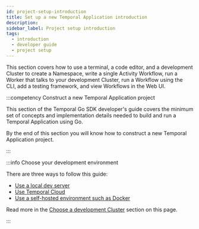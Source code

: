 ```yaml
---
id: project-setup-introduction
title: Set up a new Temporal Application introduction
description:
sidebar_label: Project setup introduction
tags:
  - introduction
  - developer guide
  - project setup
---
```


This section covers how to use a terminal, a code editor, and a development Cluster to create a Namespace, write a single Activity Workflow, run a Worker that talks to your development Cluster, run a Workflow using the CLI, add a testing framework, and view Workflows in the Web UI.

:::competency Construct a new Temporal Application project

This section of the Temporal Go SDK developer's guide covers the minimum set of concepts and implementation details needed to build and run a Temporal Application using Go.

By the end of this section you will know how to construct a new Temporal Application project.

:::

:::info Choose your development environment

There are three ways to follow this guide:

- [Use a local dev server](/go/choose-dev-cluster#local-dev-server)
- [Use Temporal Cloud](/go/choose-dev-cluster#temporal-cloud)
- [Use a self-hosted environment such as Docker](/go/choose-dev-cluster#self-hosted-temporal-cluster)

Read more in the [Choose a development Cluster](/go/choose-dev-cluster) section on this page.

:::
